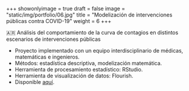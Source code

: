 +++
showonlyimage = true
draft = false
image = "static/img/portfolio/06.jpg"
title = "Modelización de intervenciones públicas contra COVID-19"
weight = 6
+++

🇦🇷 Análisis del comportamiento de la curva de contagios en distintos escenarios de intervenciones públicas
<!--more-->

* Proyecto implementado con un equipo interdisciplinario de médicas, matemáticas e ingenieros.
* Métodos: estadística descriptiva, modelización matemática.
* Herramienta de procesamiento estadístico: RStudio.
* Herramienta de visualización de datos: Flourish.
* Disponible [aquí](https://s34886.pcdn.co/wp-content/uploads/2021/02/Argentina-Report-Final-policy-brief.pdf).
